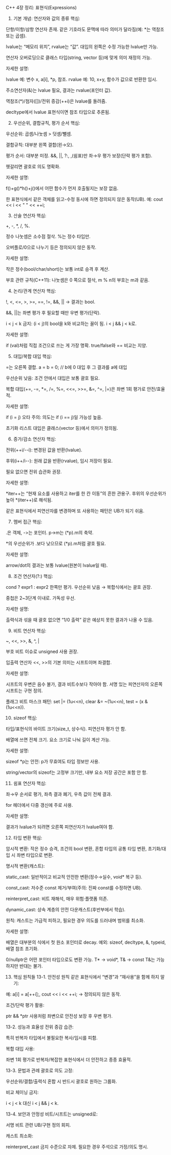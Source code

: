 C++ 4장 정리: 표현식(Expressions)
1. 기본 개념: 연산자와 값의 종류
핵심:

단항/이항/삼항 연산자 존재. 같은 기호라도 문맥에 따라 의미가 달라짐(예: *는 역참조 또는 곱셈).

lvalue는 “메모리 위치”, rvalue는 “값”. 대입의 왼쪽은 수정 가능한 lvalue만 가능.

연산자 오버로딩으로 클래스 타입(string, vector 등)에 맞게 의미 재정의 가능.

자세한 설명:

lvalue 예: 변수 x, a[i], *p, 참조. rvalue 예: 10, x+y, 함수가 값으로 반환한 임시.

주소연산자(&)는 lvalue 필요, 결과는 rvalue(포인터 값).

역참조(*)/첨자([])/전위 증감(++i)은 lvalue를 돌려줌.

decltype에서 lvalue 표현식이면 참조 타입으로 추론됨.

2. 우선순위, 결합규칙, 평가 순서
핵심:

우선순위: 곱셈/나눗셈 > 덧셈/뺄셈.

결합규칙: 대부분 왼쪽 결합(왼→오).

평가 순서: 대부분 미정. &&, ||, ?:, ,(쉼표)만 좌→우 평가 보장(단락 평가 포함).

헷갈리면 괄호로 의도 명확화.

자세한 설명:

f()+g()*h()+j()에서 어떤 함수가 먼저 호출될지는 보장 없음.

한 표현식에서 같은 객체를 읽고-수정 동시에 하면 정의되지 않은 동작(UB). 예: cout << i << " " << ++i;

3. 산술 연산자
핵심:

+, -, *, /, %.

정수 나눗셈은 소수점 절삭. %는 정수 타입만.

오버플로/0으로 나누기 등은 정의되지 않은 동작.

자세한 설명:

작은 정수(bool/char/short)는 보통 int로 승격 후 계산.

부호 관련 규칙(C++11): 나눗셈은 0 쪽으로 절삭, m % n의 부호는 m과 같음.

4. 논리/관계 연산자
핵심:

!, <, <=, >, >=, ==, !=, &&, || → 결과는 bool.

&&, ||는 좌변 평가 후 필요할 때만 우변 평가(단락).

i < j < k 금지: (i < j)의 bool을 k와 비교하는 꼴이 됨. i < j && j < k로.

자세한 설명:

if (val)처럼 직접 조건으로 쓰는 게 가장 명확. true/false와 == 비교는 지양.

5. 대입/복합 대입
핵심:

=는 오른쪽 결합. a = b = 0; // b에 0 대입 후 그 결과를 a에 대입

우선순위 낮음: 조건 안에서 대입은 보통 괄호 필요.

복합 대입(+=, -=, *=, /=, %=, <<=, >>=, &=, ^=, |=)은 좌변 1회 평가로 안전/효율적.

자세한 설명:

if (i = j) 오타 주의: 의도는 if (i == j)일 가능성 높음.

초기화 리스트 대입은 클래스(vector 등)에서 의미가 정의됨.

6. 증가/감소 연산자
핵심:

전위(++i/--i): 변경된 값을 반환(lvalue).

후위(i++/i--): 원래 값을 반환(rvalue), 임시 저장이 필요.

필요 없으면 전위 습관화 권장.

자세한 설명:

*iter++는 “현재 요소를 사용하고 iter를 한 칸 이동”의 흔한 관용구. 후위의 우선순위가 높아 *(iter++)로 해석됨.

같은 표현식에서 피연산자를 변경하며 또 사용하는 패턴은 UB가 되기 쉬움.

7. 멤버 접근
핵심:

.은 객체, ->는 포인터. p->m는 (*p).m의 축약.

*의 우선순위가 .보다 낮으므로 (*p).m처럼 괄호 필요.

자세한 설명:

arrow/dot의 결과는 보통 lvalue(원본이 lvalue일 때).

8. 조건 연산자(?:)
핵심:

cond ? expr1 : expr2 한쪽만 평가. 우선순위 낮음 → 복합식에서는 괄호 권장.

중첩은 2~3단계 이내로. 가독성 우선.

자세한 설명:

출력식과 섞을 때 괄호 없으면 “1/0 출력” 같은 예상치 못한 결과가 나올 수 있음.

9. 비트 연산자
핵심:

~, <<, >>, &, ^, |

부호 비트 이슈로 unsigned 사용 권장.

입출력 연산자 <<, >>의 기본 의미는 시프트이며 좌결합.

자세한 설명:

시프트의 우변은 음수 불가, 결과 비트수보다 작아야 함. 서명 있는 피연산자의 오른쪽 시프트는 구현 정의.

플래그 비트 마스크 패턴: set |= (1u<<n), clear &= ~(1u<<n), test = (x & (1u<<n)).

10. sizeof
핵심:

타입/표현식의 바이트 크기(size_t, 상수식). 피연산자 평가 안 함.

배열에 쓰면 전체 크기. 요소 크기로 나눠 길이 계산 가능.

자세한 설명:

sizeof *p는 안전: p가 무효여도 타입 정보만 사용.

string/vector의 sizeof는 고정부 크기만, 내부 요소 저장 공간은 포함 안 함.

11. 쉼표 연산자
핵심:

좌→우 순서로 평가, 좌측 결과 폐기, 우측 값이 전체 결과.

for 헤더에서 다중 갱신에 주로 사용.

자세한 설명:

결과가 lvalue가 되려면 오른쪽 피연산자가 lvalue여야 함.

12. 타입 변환
핵심:

암시적 변환: 작은 정수 승격, 조건의 bool 변환, 혼합 타입의 공통 타입 변환, 초기화/대입 시 좌변 타입으로 변환.

명시적 변환(캐스트):

static_cast: 일반적이고 비교적 안전한 변환(정수→실수, void* 복구 등).

const_cast: 저수준 const 제거/부여(주의: 진짜 const를 수정하면 UB).

reinterpret_cast: 비트 재해석, 매우 위험·플랫폼 의존.

dynamic_cast: 상속 계층의 안전 다운캐스트(후반부에서 학습).

원칙: 캐스트는 가급적 피하고, 필요한 경우 의도를 드러내며 범위를 최소화.

자세한 설명:

배열은 대부분의 식에서 첫 원소 포인터로 decay. 예외: sizeof, decltype, &, typeid, 배열 참조 초기화.

0/nullptr은 어떤 포인터 타입으로도 변환 가능. T* → void*, T& → const T&는 가능하지만 반대는 불가.

13. 핵심 원칙들
13-1. 안전성 원칙
같은 표현식에서 “변경”과 “재사용”을 함께 하지 말기:

예: a[i] = a[++i];, cout << i << ++i; → 정의되지 않은 동작.

조건/단락 평가 활용:

ptr && *ptr 사용처럼 좌변으로 안전성 보장 후 우변 평가.

13-2. 성능과 효율성
전위 증감 습관:

특히 반복자 타입에서 불필요한 복사/임시를 피함.

복합 대입 사용:

좌변 1회 평가로 반복자/복잡한 표현식에서 더 안전하고 종종 효율적.

13-3. 문법과 관례
괄호로 의도 고정:

우선순위/결합/출력식 혼합 시 반드시 괄호로 원하는 그룹화.

비교 체이닝 금지:

i < j < k 대신 i < j && j < k.

13-4. 보안과 안정성
비트/시프트는 unsigned로:

서명 비트 관련 UB/구현 정의 회피.

캐스트 최소화:

reinterpret_cast 금지 수준으로 자제. 필요한 경우 주석으로 가정/의도 명시.
